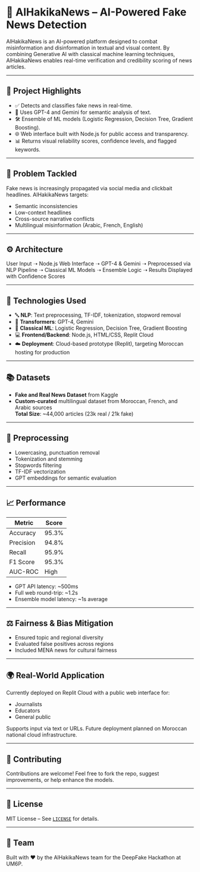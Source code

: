 # 📰 AlHakikaNews – AI-Powered Fake News Detection

AlHakikaNews is an AI-powered platform designed to combat misinformation and disinformation in textual and visual content. By combining Generative AI with classical machine learning techniques, AlHakikaNews enables real-time verification and credibility scoring of news articles.

---

## 🚀 Project Highlights

- ✅ Detects and classifies fake news in real-time.
- 🧠 Uses GPT-4 and Gemini for semantic analysis of text.
- 🛠️ Ensemble of ML models (Logistic Regression, Decision Tree, Gradient Boosting).
- 🌐 Web interface built with Node.js for public access and transparency.
- 📊 Returns visual reliability scores, confidence levels, and flagged keywords.

---

## 🧩 Problem Tackled

Fake news is increasingly propagated via social media and clickbait headlines. AlHakikaNews targets:

- Semantic inconsistencies  
- Low-context headlines  
- Cross-source narrative conflicts  
- Multilingual misinformation (Arabic, French, English)

---

## ⚙️ Architecture

User Input ➝ Node.js Web Interface ➝ GPT-4 & Gemini ➝ Preprocessed via NLP Pipeline ➝
Classical ML Models ➝ Ensemble Logic ➝ Results Displayed with Confidence Scores



---

## 🧪 Technologies Used

- 🔤 **NLP**: Text preprocessing, TF-IDF, tokenization, stopword removal
- 🤖 **Transformers**: GPT-4, Gemini
- 🧮 **Classical ML**: Logistic Regression, Decision Tree, Gradient Boosting
- 💻 **Frontend/Backend**: Node.js, HTML/CSS, Replit Cloud
- ☁️ **Deployment**: Cloud-based prototype (Replit), targeting Moroccan hosting for production

---

## 📚 Datasets

- **Fake and Real News Dataset** from Kaggle
- **Custom-curated** multilingual dataset from Moroccan, French, and Arabic sources  
**Total Size**: ~44,000 articles (23k real / 21k fake)

---

## 🧹 Preprocessing

- Lowercasing, punctuation removal
- Tokenization and stemming
- Stopwords filtering
- TF-IDF vectorization
- GPT embeddings for semantic evaluation

---

## 📈 Performance

| Metric       | Score     |
|--------------|-----------|
| Accuracy     | 95.3%     |
| Precision    | 94.8%     |
| Recall       | 95.9%     |
| F1 Score     | 95.3%     |
| AUC-ROC      | High      |

- GPT API latency: ~500ms  
- Full web round-trip: ~1.2s  
- Ensemble model latency: ~1s average

---

## ⚖️ Fairness & Bias Mitigation

- Ensured topic and regional diversity
- Evaluated false positives across regions
- Included MENA news for cultural fairness

---

## 🌍 Real-World Application

Currently deployed on Replit Cloud with a public web interface for:

- Journalists
- Educators
- General public

Supports input via text or URLs. Future deployment planned on Moroccan national cloud infrastructure.

---

## 🤝 Contributing

Contributions are welcome! Feel free to fork the repo, suggest improvements, or help enhance the models.

---

## 📄 License

MIT License – See [`LICENSE`](LICENSE) for details.

---

## 👥 Team

Built with ❤️ by the AlHakikaNews team for the DeepFake Hackathon at UM6P.

